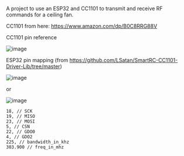 A project to use an ESP32 and CC1101 to transmit and receive RF commands for a ceiling fan.

CC1101 from here: https://www.amazon.com/dp/B0C8RRG88V

CC1101 pin reference

![image](https://github.com/iamjoshk/home-assistant-collection/assets/28068117/2812e21e-8c56-4ca1-a945-5a1c3f9465d6)

ESP32 pin mapping (from https://github.com/LSatan/SmartRC-CC1101-Driver-Lib/tree/master)

![image](https://github.com/iamjoshk/home-assistant-collection/assets/28068117/3e9dd5a0-52a7-4813-874a-ccd67b5ba4ca)

or

![image](https://github.com/iamjoshk/home-assistant-collection/assets/28068117/780a5f14-d59b-4140-92a5-80dd9060d700)



```
18, // SCK
19, // MISO
23, // MOSI
5, // CSN
22, // GDO0
4, // GDO2
225, // bandwidth_in_khz
303.900 // freq_in_mhz
```
